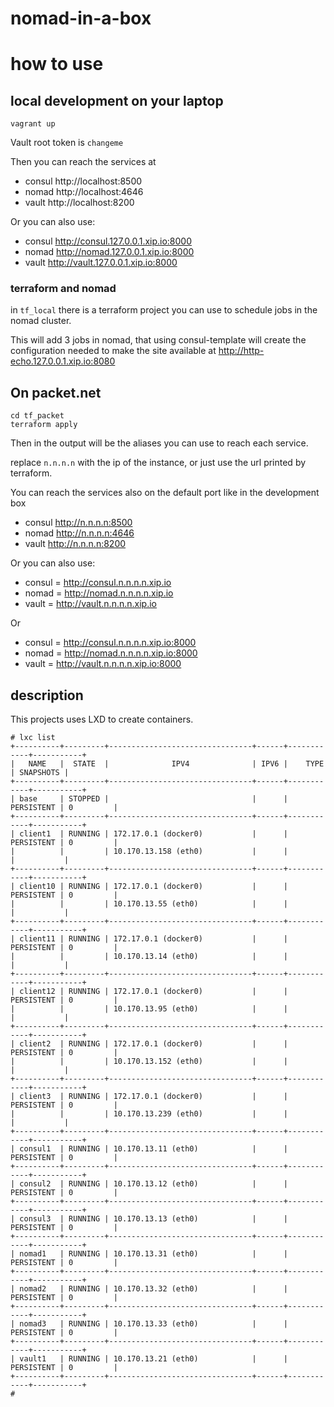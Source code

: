 # nomad-in-a-box

# how to use

## local development on your laptop
```
vagrant up
```

Vault root token is `changeme`

Then you can reach the services at

- consul http://localhost:8500
- nomad http://localhost:4646
- vault http://localhost:8200

Or you can also use:

- consul http://consul.127.0.0.1.xip.io:8000
- nomad  http://nomad.127.0.0.1.xip.io:8000
- vault  http://vault.127.0.0.1.xip.io:8000

### terraform and nomad

in `tf_local` there is a terraform project you can use to schedule jobs in the nomad cluster.

This will add 3 jobs in nomad, that using consul-template will create the configuration needed to 
make the site available at  http://http-echo.127.0.0.1.xip.io:8080


## On packet.net

```
cd tf_packet
terraform apply
```

Then in the output will be the aliases you can use to reach each service.

replace `n.n.n.n` with the ip of the instance, or just use the url printed by terraform.

You can reach the services also on the default port like in the development box

- consul http://n.n.n.n:8500
- nomad http://n.n.n.n:4646
- vault http://n.n.n.n:8200

Or you can also use:

- consul = http://consul.n.n.n.n.xip.io
- nomad  = http://nomad.n.n.n.n.xip.io
- vault  = http://vault.n.n.n.n.xip.io

Or

- consul = http://consul.n.n.n.n.xip.io:8000
- nomad  = http://nomad.n.n.n.n.xip.io:8000
- vault  = http://vault.n.n.n.n.xip.io:8000

## description

This projects uses LXD to create containers.

```
# lxc list
+----------+---------+--------------------------------+------+------------+-----------+
|   NAME   |  STATE  |              IPV4              | IPV6 |    TYPE    | SNAPSHOTS |
+----------+---------+--------------------------------+------+------------+-----------+
| base     | STOPPED |                                |      | PERSISTENT | 0         |
+----------+---------+--------------------------------+------+------------+-----------+
| client1  | RUNNING | 172.17.0.1 (docker0)           |      | PERSISTENT | 0         |
|          |         | 10.170.13.158 (eth0)           |      |            |           |
+----------+---------+--------------------------------+------+------------+-----------+
| client10 | RUNNING | 172.17.0.1 (docker0)           |      | PERSISTENT | 0         |
|          |         | 10.170.13.55 (eth0)            |      |            |           |
+----------+---------+--------------------------------+------+------------+-----------+
| client11 | RUNNING | 172.17.0.1 (docker0)           |      | PERSISTENT | 0         |
|          |         | 10.170.13.14 (eth0)            |      |            |           |
+----------+---------+--------------------------------+------+------------+-----------+
| client12 | RUNNING | 172.17.0.1 (docker0)           |      | PERSISTENT | 0         |
|          |         | 10.170.13.95 (eth0)            |      |            |           |
+----------+---------+--------------------------------+------+------------+-----------+
| client2  | RUNNING | 172.17.0.1 (docker0)           |      | PERSISTENT | 0         |
|          |         | 10.170.13.152 (eth0)           |      |            |           |
+----------+---------+--------------------------------+------+------------+-----------+
| client3  | RUNNING | 172.17.0.1 (docker0)           |      | PERSISTENT | 0         |
|          |         | 10.170.13.239 (eth0)           |      |            |           |
+----------+---------+--------------------------------+------+------------+-----------+
| consul1  | RUNNING | 10.170.13.11 (eth0)            |      | PERSISTENT | 0         |
+----------+---------+--------------------------------+------+------------+-----------+
| consul2  | RUNNING | 10.170.13.12 (eth0)            |      | PERSISTENT | 0         |
+----------+---------+--------------------------------+------+------------+-----------+
| consul3  | RUNNING | 10.170.13.13 (eth0)            |      | PERSISTENT | 0         |
+----------+---------+--------------------------------+------+------------+-----------+
| nomad1   | RUNNING | 10.170.13.31 (eth0)            |      | PERSISTENT | 0         |
+----------+---------+--------------------------------+------+------------+-----------+
| nomad2   | RUNNING | 10.170.13.32 (eth0)            |      | PERSISTENT | 0         |
+----------+---------+--------------------------------+------+------------+-----------+
| nomad3   | RUNNING | 10.170.13.33 (eth0)            |      | PERSISTENT | 0         |
+----------+---------+--------------------------------+------+------------+-----------+
| vault1   | RUNNING | 10.170.13.21 (eth0)            |      | PERSISTENT | 0         |
+----------+---------+--------------------------------+------+------------+-----------+
# 
```
